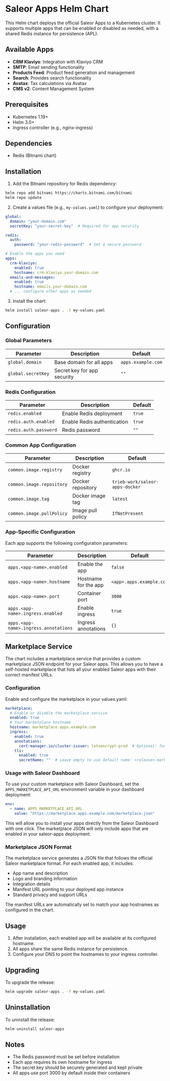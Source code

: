 # Saleor Apps Helm Chart

This Helm chart deploys the official Saleor Apps to a Kubernetes cluster. It supports multiple apps that can be enabled or disabled as needed, with a shared Redis instance for persistence (APL).

## Available Apps

- **CRM Klaviyo**: Integration with Klaviyo CRM
- **SMTP**: Email sending functionality
- **Products Feed**: Product feed generation and management
- **Search**: Provides search functionality
- **Avatax**: Tax calculations via Avatax
- **CMS v2**: Content Management System

## Prerequisites

- Kubernetes 1.19+
- Helm 3.0+
- Ingress controller (e.g., nginx-ingress)

## Dependencies

- Redis (Bitnami chart)

## Installation

1. Add the Bitnami repository for Redis dependency:
```bash
helm repo add bitnami https://charts.bitnami.com/bitnami
helm repo update
```

2. Create a values file (e.g., `my-values.yaml`) to configure your deployment:
```yaml
global:
  domain: "your-domain.com"
  secretKey: "your-secret-key"  # Required for app security

redis:
  auth:
    password: "your-redis-password"  # Set a secure password

# Enable the apps you need
apps:
  crm-klaviyo:
    enabled: true
    hostname: crm-klaviyo.your-domain.com
  emails-and-messages:
    enabled: true
    hostname: emails.your-domain.com
  # ... configure other apps as needed
```

3. Install the chart:
```bash
helm install saleor-apps . -f my-values.yaml
```

## Configuration

### Global Parameters

| Parameter | Description | Default |
|-----------|-------------|---------|
| `global.domain` | Base domain for all apps | `apps.example.com` |
| `global.secretKey` | Secret key for app security | `""` |

### Redis Configuration

| Parameter | Description | Default |
|-----------|-------------|---------|
| `redis.enabled` | Enable Redis deployment | `true` |
| `redis.auth.enabled` | Enable Redis authentication | `true` |
| `redis.auth.password` | Redis password | `""` |

### Common App Configuration

| Parameter | Description | Default |
|-----------|-------------|---------|
| `common.image.registry` | Docker registry | `ghcr.io` |
| `common.image.repository` | Docker repository | `trieb-work/saleor-apps-docker` |
| `common.image.tag` | Docker image tag | `latest` |
| `common.image.pullPolicy` | Image pull policy | `IfNotPresent` |

### App-Specific Configuration

Each app supports the following configuration parameters:

| Parameter | Description | Default |
|-----------|-------------|---------|
| `apps.<app-name>.enabled` | Enable the app | `false` |
| `apps.<app-name>.hostname` | Hostname for the app | `<app>.apps.example.com` |
| `apps.<app-name>.port` | Container port | `3000` |
| `apps.<app-name>.ingress.enabled` | Enable ingress | `true` |
| `apps.<app-name>.ingress.annotations` | Ingress annotations | `{}` |

## Marketplace Service

The chart includes a marketplace service that provides a custom marketplace JSON endpoint for your Saleor apps. This allows you to have a self-hosted marketplace that lists all your enabled Saleor apps with their correct manifest URLs.

### Configuration

Enable and configure the marketplace in your values.yaml:

```yaml
marketplace:
  # Enable or disable the marketplace service
  enabled: true
  # Your marketplace hostname
  hostname: marketplace.apps.example.com
  ingress:
    enabled: true
    annotations:
      cert-manager.io/cluster-issuer: letsencrypt-prod  # Optional: for automatic SSL
    tls:
      enabled: true
      secretName: ""  # Leave empty to use default name: <release>-marketplace-tls
```

### Usage with Saleor Dashboard

To use your custom marketplace with Saleor Dashboard, set the `APPS_MARKETPLACE_API_URL` environment variable in your dashboard deployment:

```yaml
env:
  - name: APPS_MARKETPLACE_API_URL
    value: "https://marketplace.apps.example.com/marketplace.json"
```

This will allow you to install your apps directly from the Saleor Dashboard with one click. The marketplace JSON will only include apps that are enabled in your saleor-apps deployment.

### Marketplace JSON Format

The marketplace service generates a JSON file that follows the official Saleor marketplace format. For each enabled app, it includes:
- App name and description
- Logo and branding information
- Integration details
- Manifest URL pointing to your deployed app instance
- Standard privacy and support URLs

The manifest URLs are automatically set to match your app hostnames as configured in the chart.

## Usage

1. After installation, each enabled app will be available at its configured hostname.
2. All apps share the same Redis instance for persistence.
3. Configure your DNS to point the hostnames to your ingress controller.

## Upgrading

To upgrade the release:

```bash
helm upgrade saleor-apps . -f my-values.yaml
```

## Uninstallation

To uninstall the release:

```bash
helm uninstall saleor-apps
```

## Notes

- The Redis password must be set before installation
- Each app requires its own hostname for ingress
- The secret key should be securely generated and kept private
- All apps use port 3000 by default inside their containers
